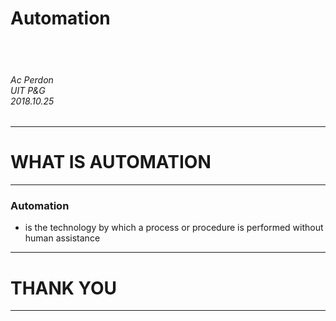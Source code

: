 # Automation

<br><br>
###### Ac Perdon<br>UIT P&G<br>2018.10.25


---

# WHAT IS AUTOMATION


---
### Automation

- is the technology by which a process or procedure is performed without human assistance


---

# THANK YOU

---
